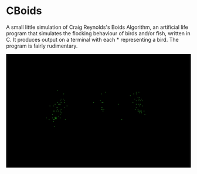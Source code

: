 # CBoids

A small little simulation of Craig Reynolds's Boids Algorithm, an artificial life program that simulates the flocking behaviour of birds and/or fish, written in C. It produces output on a terminal with each * representing a bird. The program is fairly rudimentary.

![Boids Gif](https://github.com/vmenon04/CBoids/blob/main/boids_gif.gif)

